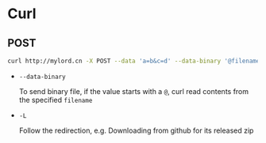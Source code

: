 # Curl


## POST

```bash
curl http://mylord.cn -X POST --data 'a=b&c=d' --data-binary '@filename'
```

- `--data-binary`

    To send binary file, if the value starts with a `@`, curl read contents from the specified `filename`

- `-L` 

    Follow the redirection, e.g. Downloading from github for its released zip